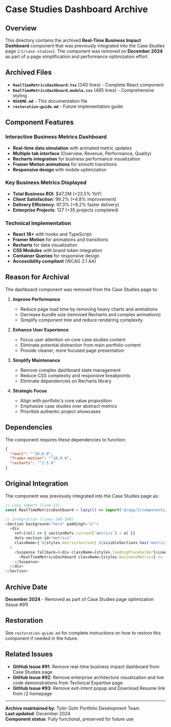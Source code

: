 # Case Studies Dashboard Archive

## Overview
This directory contains the archived **Real-Time Business Impact Dashboard** component that was previously integrated into the Case Studies page (`/2/case-studies`). The component was removed on **December 2024** as part of a page simplification and performance optimization effort.

## Archived Files
- **`RealTimeMetricsDashboard.tsx`** (340 lines) - Complete React component
- **`RealTimeMetricsDashboard.module.css`** (485 lines) - Comprehensive styling
- **`README.md`** - This documentation file
- **`restoration-guide.md`** - Future implementation guide

## Component Features
### Interactive Business Metrics Dashboard
- **Real-time data simulation** with animated metric updates
- **Multiple tab interface** (Overview, Revenue, Performance, Quality)
- **Recharts integration** for business performance visualization
- **Framer Motion animations** for smooth transitions
- **Responsive design** with mobile optimization

### Key Business Metrics Displayed
- **Total Business ROI**: $47.2M (+23.5% YoY)
- **Client Satisfaction**: 99.2% (+4.8% improvement)
- **Delivery Efficiency**: 97.3% (+8.2% faster delivery)
- **Enterprise Projects**: 127 (+35 projects completed)

### Technical Implementation
- **React 18+** with hooks and TypeScript
- **Framer Motion** for animations and transitions
- **Recharts** for data visualization
- **CSS Modules** with brand token integration
- **Container Queries** for responsive design
- **Accessibility compliant** (WCAG 2.1 AA)

## Reason for Archival
The dashboard component was removed from the Case Studies page to:

1. **Improve Performance**
   - Reduce page load time by removing heavy charts and animations
   - Decrease bundle size (removed Recharts and complex animations)
   - Simplify component tree and reduce rendering complexity

2. **Enhance User Experience**
   - Focus user attention on core case studies content
   - Eliminate potential distraction from main portfolio content
   - Provide cleaner, more focused page presentation

3. **Simplify Maintenance**
   - Remove complex dashboard state management
   - Reduce CSS complexity and responsive breakpoints
   - Eliminate dependencies on Recharts library

4. **Strategic Focus**
   - Align with portfolio's core value proposition
   - Emphasize case studies over abstract metrics
   - Prioritize authentic project showcases

## Dependencies
The component requires these dependencies to function:
```json
{
  "react": "^18.0.0",
  "framer-motion": "^10.0.0",
  "recharts": "^2.5.0"
}
```

## Original Integration
The component was previously integrated into the Case Studies page as:

```typescript
// Lazy import (line 13)
const RealTimeMetricsDashboard = lazy(() => import('@/app/2/components/BusinessMetrics/RealTimeMetricsDashboard'))

// Integration (lines 249-260)
<Section background="hero" paddingY="xl">
  <div 
    ref={(el) => { sectionRefs.current['metrics'] = el }}
    data-section-id="metrics"
    className={`${styles.metricsSection} ${visibleSections.has('metrics') ? styles.revealed : ''}`}
  >
    <Suspense fallback={<div className={styles.loadingPlaceholder}>Loading business metrics...</div>}>
      <RealTimeMetricsDashboard className={styles.businessMetrics} />
    </Suspense>
  </div>
</Section>
```

## Archive Date
**December 2024** - Removed as part of Case Studies page optimization (Issue #91)

## Restoration
See `restoration-guide.md` for complete instructions on how to restore this component if needed in the future.

## Related Issues
- **GitHub Issue #91**: Remove real-time business impact dashboard from Case Studies page
- **GitHub Issue #92**: Remove enterprise architecture visualization and live code demonstrations from Technical Expertise page
- **GitHub Issue #93**: Remove exit-intent popup and Download Resume link from /2 homepage

---

**Archive maintained by**: Tyler Gohr Portfolio Development Team  
**Last updated**: December 2024  
**Component status**: Fully functional, preserved for future use